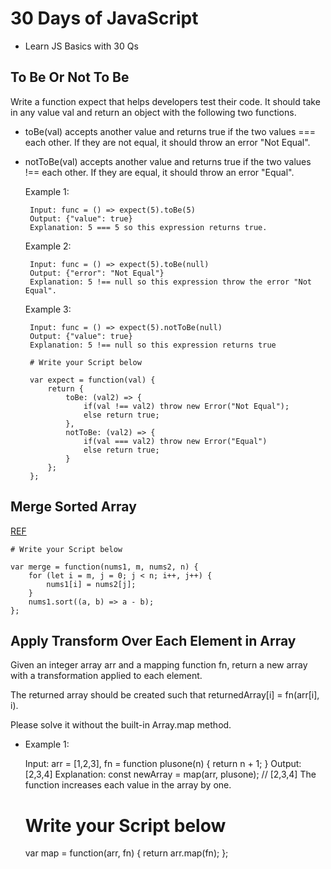 # 30 Days of JavaScript

* Learn JS Basics with 30 Qs

## To Be Or Not To Be

 Write a function expect that helps developers test their code. It should take in any value val and return an object with the following two functions.

 * toBe(val) accepts another value and returns true if the two values === each other. If they are not equal, it should throw an error "Not Equal".
 
 * notToBe(val) accepts another value and returns true if the two values !== each other. If they are equal, it should throw an error "Equal".
 
	  Example 1:

		Input: func = () => expect(5).toBe(5)
		Output: {"value": true}
		Explanation: 5 === 5 so this expression returns true.
		
	  Example 2:
	 
		Input: func = () => expect(5).toBe(null)
		Output: {"error": "Not Equal"}
		Explanation: 5 !== null so this expression throw the error "Not Equal".
		
	  Example 3:
	 
		Input: func = () => expect(5).notToBe(null)
		Output: {"value": true}
		Explanation: 5 !== null so this expression returns true
	
		# Write your Script below
		
		var expect = function(val) {
			return {
				toBe: (val2) => {
					if(val !== val2) throw new Error("Not Equal");
					else return true;
				},
				notToBe: (val2) => {
					if(val === val2) throw new Error("Equal")
					else return true;
				}
			};
		};
	
## Merge Sorted Array 

 [REF](https://github.com/GouthamGuna/typical-tasks/blob/main/experimental-lab-2024/src/main/java/in/dev/gmsk/leetcode/EasyProblems.java)
	
	# Write your Script below
	
	var merge = function(nums1, m, nums2, n) {
		for (let i = m, j = 0; j < n; i++, j++) {
			nums1[i] = nums2[j];
		}
		nums1.sort((a, b) => a - b);
	};
	
##  Apply Transform Over Each Element in Array

 Given an integer array arr and a mapping function fn, return a new array with a transformation applied to each element.

 The returned array should be created such that returnedArray[i] = fn(arr[i], i).

 Please solve it without the built-in Array.map method.
 
 * Example 1:

	Input: arr = [1,2,3], fn = function plusone(n) { return n + 1; }
	Output: [2,3,4]
	Explanation:
	const newArray = map(arr, plusone); // [2,3,4]
	The function increases each value in the array by one. 
	
	# Write your Script below
	
	var map = function(arr, fn) {
		return arr.map(fn);
	};